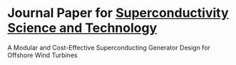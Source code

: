 Journal Paper for [Superconductivity Science and Technology](http://iopscience.iop.org/0953-2048/)
==============================

A Modular and Cost-Effective Superconducting Generator Design for Offshore Wind Turbines
